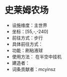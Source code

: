 # 史莱姆农场

* 设施维度：主世界
* 坐标：[55,-,-240]
* 前往方式：步行
* 具体前往方式：
* 功能：刷粘液球
* 使用方法： 在半空中挂机
* 建造者：
* 词条贡献者：mcyinsz
